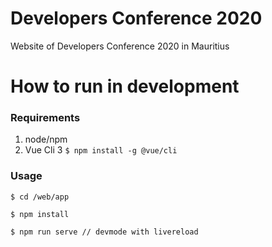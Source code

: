 # Developers Conference 2020

Website of Developers Conference 2020 in Mauritius

# How to run in development

### Requirements

1. node/npm
2. Vue Cli 3 `$ npm install -g @vue/cli`

### Usage

`$ cd /web/app`

`$ npm install`

`$ npm run serve // devmode with livereload`